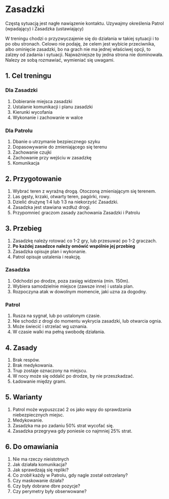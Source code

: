 # Zasadzki
Częstą sytuacją jest nagłe nawiązenie kontaktu. Uzywajmy określenia Patrol (wpadający) i Zasadzka (ustawiający) 

W treningu chodzi o przyzwyczajenie się do działania w takiej sytuacji i to po obu stronach. Celowo nie podaję, że celem jest wybicie przeciwnika, albo ominięcie zasadzki, bo na grach nie ma jednej właściwej opcji, to zalzey od zadania i sytuacji. Najważniejsze by jedna strona nie dominowała. Nalezy ze sobą rozmawiać, wymieniać się uwagami. 

## 1. Cel treningu
### Dla Zasadzki
1. Dobieranie miejsca zasadzki
1. Ustalanie komunikacji i planu zasadzki
1. Kierunki wycofania
1. Wykonanie i zachowanie w walce

### Dla Patrolu
1. Dbanie o utrzymanie bezpiecznego szyku
1. Dopasowywanie do zmieniającego się terenu
1. Zachowanie czujki
1. Zachowanie przy wejściu w zasadzkę
1. Komunikacja

## 2. Przygotowanie
1. Wybrać teren z wyraźną drogą. Otoczoną zmieniającym się terenem.
1. Las gęsty, krzaki, otwarty teren, pagórki, rowy.
1. Dzielić drużynę 1:4 lub 1:3 na niekorzyść Zasadzki.
1. Zasadzka jest stawiana wzdłuż drogi.
1. Przypomnieć graczom zasady zachowania Zasadzki i Patrolu

## 3. Przebieg
1. Zasadzkę należy rotować co 1-2 gry, lub przesuwać po 1-2 graczach.
1. __Po każdej zasadzce należy omówić wspólnie jej przebieg__
1. Zasadzka opisuje plan i wykonanie.
1. Patrol opisuje ustalenia i reakcję.

### Zasadzka
1. Odchodzi po drodze, poza zasięg widzenia (min. 150m).
1. Wybiera samodzielnie miejsce (zawsze inne) i ustala plan.
1. Rozpoczyna atak w dowolnym momencie, jaki uzna za dogodny.

### Patrol
1. Rusza na sygnał, lub po ustalonym czasie.
1. Nie schodzi z drogi do momentu wykrycia zasadzki, lub otwarcia ognia.
1. Może świecić i strzelać wg uznania.
1. W czasie walki ma pełną swobodę działania.

## 4. Zasady
1. Brak respów.
1. Brak medykowania.
1. Trup zostaje oznaczony na miejscu.
1. W nocy może się oddalić po drodze, by nie przeszkadzać.
1. Ładowanie między grami.

## 5. Warianty
1. Patrol może wypuszczać 2 os jako wąsy do sprawdzania niebezpiecznych miejsc.
1. Medykowanie.
1. Zasadzka ma po zadaniu 50% strat wycofać się.
1. Zasadzka przegrywa gdy poniesie co najmniej 25% strat.

## 6. Do omawiania
1. Nie ma rzeczy nieistotnych
1. Jak działała komunikacja?
1. Jak sprawdzają się repliki?
1. Co zrobił każdy w Patrolu, gdy nagle został ostrzelany?
1. Czy maskowanie działa?
1. Czy były dobrane dbre pozycje?
1. Czy perymetry były obserwowane?
